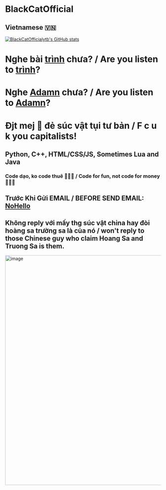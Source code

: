 <!---
Quanvm0501alt1/Quanvm0501alt1 is a ✨ special ✨ repository because its `README.md` (this file) appears on your GitHub profile.
You can click the Preview link to take a look at your changes.
--->
# BlackCatOfficial
## Vietnamese 🇻🇳
[![BlackCatOfficialytb's GitHub stats](https://github-readme-stats.vercel.app/api?username=BlackCatOfficialytb)](https://github.com/BlackCatOfficialytb/github-readme-stats)
# Nghe bài [trình](https://www.youtube.com/watch?v=7kO_ALcwNAw) chưa? / Are you listen to [trình](https://www.youtube.com/watch?v=7kO_ALcwNAw)?
# Nghe [Adamn](https://zingmp3.vn/bai-hat/ADAMN-Binh-Gold/Z8UOBUWI.html) chưa? / Are you listen to [Adamn](https://zingmp3.vn/bai-hat/ADAMN-Binh-Gold/Z8UOBUWI.html)?
# Đjt mej 🐶 đẻ súc vật tụi tư bản / F c u k you capitalists!
## Python, C++, HTML/CSS/JS, Sometimes Lua and Java
### Code dạo, ko code thuê 🤫🧏‍♂️ / Code for fun, not code for money 🤫🧏‍♂️
## Trước Khi Gửi EMAIL / BEFORE SEND EMAIL: [NoHello](https://nohello.net/)
## Không reply với mấy thg súc vật china hay đòi hoàng sa trường sa là của nó / won't reply to those Chinese guy who claim Hoang Sa and Truong Sa is them.
<img width="1212" height="743" alt="image" src="https://github.com/user-attachments/assets/0f0d7e71-0c96-4bd4-a4ab-5341d0991453" />
